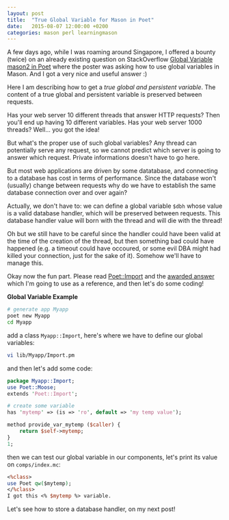 ```yaml
---
layout: post
title:  "True Global Variable for Mason in Poet"
date:   2015-08-07 12:00:00 +0200
categories: mason perl learningmason
---
```

A few days ago, while I was roaming around Singapore, I offered a bounty (twice)
on an already existing question on StackOverflow [Global Variable mason2 in Poet](http://stackoverflow.com/questions/28281187/global-variable-mason2-in-poet)
 where the poster was asking how to use global variables in Mason. And I got a very nice and useful answer :)

Here I am describing how to get a *true global and persistent variable*.
The content of a true global and persistent variable is preserved between requests.

Has your web server 10 different threads that answer HTTP requests?
Then you'll end up having 10 different variables.
Has your web server 1000 threads? Well... you got the idea!

But what's the proper use of such global variables? Any thread can potentially serve any request,
so we cannot predict which server is going to answer which request.
Private informations doesn't have to go here.

But most web applications are driven by some datatabase, and connecting to a database has cost in terms of performance.
Since the database won't (usually) change between requests why do we have to establish the same database connection over and over again?

Actually, we don't have to: we can define a global variable `$dbh` whose value is a valid
database handler, which will be preserved between requests. This database handler value
will born with the thread and will die with the thread!

Oh but we still have to be careful since the handler could have been valid at the time
of the creation of the thread, but then something bad could have happened (e.g. a timeout could have occoured,
or some evil DBA might had killed your connection, just for the sake of it). Somehow we'll have to manage this.

Okay now the fun part. Please read [Poet::Import](https://metacpan.org/pod/Poet::Import)
and the [awarded answer](http://stackoverflow.com/a/31159329/833073) which I'm going to use as a reference,
and then let's do some coding!

**Global Variable Example**

````bash
# generate app Myapp
poet new Myapp
cd Myapp
````

add a class `Myapp::Import`, here's where we have to define our global variables:

````bash
vi lib/Myapp/Import.pm
````

and then let's add some code:

````perl
package Myapp::Import;
use Poet::Moose;
extends 'Poet::Import';

# create some variable
has 'mytemp' => (is => 'ro', default => 'my temp value');

method provide_var_mytemp ($caller) {
    return $self->mytemp;
}
1;
````

then we can test our global variable in our components, let's print its value on `comps/index.mc`:

````perl
<%class>
use Poet qw($mytemp);
</%class>
I got this <% $mytemp %> variable.
````

Let's see how to store a database handler, on my next post!
